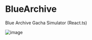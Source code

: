 # BlueArchive
Blue Archive Gacha Simulator (React.ts)

![image](https://user-images.githubusercontent.com/51194584/209458289-ff2a73f9-cd8e-4cdc-95c5-9c0f664291bb.png)
